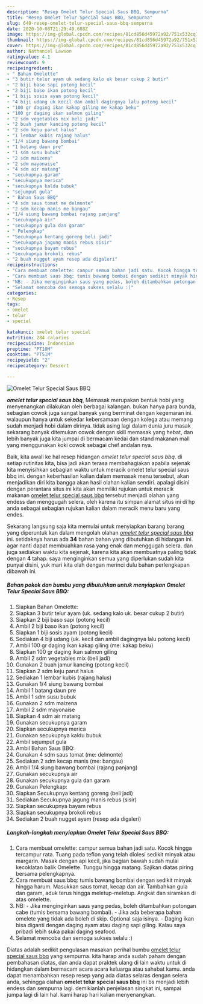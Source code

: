 ```yaml
---
description: "Resep Omelet Telur Special Saus BBQ, Sempurna"
title: "Resep Omelet Telur Special Saus BBQ, Sempurna"
slug: 649-resep-omelet-telur-special-saus-bbq-sempurna
date: 2020-10-08T21:29:49.688Z
image: https://img-global.cpcdn.com/recipes/81cd856d45972a92/751x532cq70/omelet-telur-special-saus-bbq-foto-resep-utama.jpg
thumbnail: https://img-global.cpcdn.com/recipes/81cd856d45972a92/751x532cq70/omelet-telur-special-saus-bbq-foto-resep-utama.jpg
cover: https://img-global.cpcdn.com/recipes/81cd856d45972a92/751x532cq70/omelet-telur-special-saus-bbq-foto-resep-utama.jpg
author: Nathaniel Lawson
ratingvalue: 4.1
reviewcount: 9
recipeingredient:
- " Bahan Omelette"
- "3 butir telur ayam uk sedang kalo uk besar cukup 2 butir"
- "2 biji baso sapi potong kecil"
- "2 biji baso ikan potong kecil"
- "1 biji sosis ayam potong kecil"
- "4 biji udang uk kecil dan ambil dagingnya lalu potong kecil"
- "100 gr daging ikan kakap giling me kakap beku"
- "100 gr daging ikan salmon giling"
- "2 sdm vegetables mix beli jadi"
- "2 buah jamur kancing potong kecil"
- "2 sdm keju parut halus"
- "1 lembar kubis rajang halus"
- "1/4 siung bawang bombai"
- "1 batang daun pre"
- "1 sdm susu bubuk"
- "2 sdm maizena"
- "2 sdm mayonaise"
- "4 sdm air matang"
- "secukupnya garam"
- "secukupnya merica"
- "secukupnya kaldu bubuk"
- "sejumput gula"
- " Bahan Saus BBQ"
- "4 sdm saus tomat me delmonte"
- "2 sdm kecap manis me bangau"
- "1/4 siung bawang bombai rajang panjang"
- "secukupnya air"
- "secukupnya gula dan garam"
- " Pelengkap"
- "Secukupnya kentang goreng beli jadi"
- "Secukupnya jagung manis rebus sisir"
- "secukupnya bayam rebus"
- "secukupnya brokoli rebus"
- "2 buah nugget ayam resep ada digaleri"
recipeinstructions:
- "Cara membuat omelette: campur semua bahan jadi satu. Kocok hingga tercampur rata. Tuang pada teflon yang telah diolesi sedikit minyak atau margarin. Masak dengan api kecil, jika bagian bawah sudah mulai kecoklatan balik Omelette. Tunggu hingga matang. Sajikan diatas piring bersama pelengkapnya."
- "Cara membuat saus bbq: tumis bawang bombai dengan sedikit minyak hingga harum. Masukkan saus tomat, kecap dan air. Tambahkan gula dan garam, aduk terus hingga meletup-meletup. Angkat dan siramkan di atas omelette."
- "NB: - Jika menginginkan saus yang pedas, boleh ditambahkan potongan cabe (tumis bersama bawang bombai). - Jika ada beberapa bahan omelete yang tidak ada boleh di skip. Optional saja isinya. - Daging ikan bisa diganti dengan daging ayam atau daging sapi giling. Kalau saya pribadi lebih suka pakai daging seafood."
- "Selamat mencoba dan semoga sukses selalu :)"
categories:
- Resep
tags:
- omelet
- telur
- special

katakunci: omelet telur special 
nutrition: 284 calories
recipecuisine: Indonesian
preptime: "PT10M"
cooktime: "PT51M"
recipeyield: "2"
recipecategory: Dessert

---
```



![Omelet Telur Special Saus BBQ](https://img-global.cpcdn.com/recipes/81cd856d45972a92/751x532cq70/omelet-telur-special-saus-bbq-foto-resep-utama.jpg)

<b><i>omelet telur special saus bbq</i></b>, Memasak merupakan bentuk hobi yang menyenangkan dilakukan oleh berbagai kalangan. bukan hanya para bunda, sebagian cowok juga sangat banyak yang berminat dengan kegemaran ini. walaupun hanya untuk sekedar kebersamaan dengan kolega atau memang sudah menjadi hobi dalam dirinya. tidak asing lagi dalam dunia juru masak sekarang banyak ditemukan cowok dengan skill memasak yang hebat, dan lebih banyak juga kita jumpai di bermacam kedai dan stand makanan mall yang menggunakan koki cowok sebagai chef andalan nya.



Baik, kita awali ke hal resep hidangan <i>omelet telur special saus bbq</i>. di setiap rutinitas kita, bisa jadi akan terasa membahagiakan apabila sejenak kita menyisihkan sebagian waktu untuk meracik omelet telur special saus bbq ini. dengan keberhasilan kalian dalam memasak menu tersebut, akan menjadikan diri kita bangga akan hasil olahan kalian sendiri. apalagi disini dengan perantara situs ini kita akan memiliki rujukan untuk meracik makanan <u>omelet telur special saus bbq</u> tersebut menjadi olahan yang endess dan menggugah selera, oleh karena itu simpan alamat situs ini di hp anda sebagai sebagian rujukan kalian dalam meracik menu baru yang endes.


Sekarang langsung saja kita memulai untuk menyiapkan barang barang yang diperuntuk kan dalam mengolah olahan <u><i>omelet telur special saus bbq</i></u> ini. setidaknya harus ada <b>34</b> bahan bahan yang dibutuhkan di hidangan ini. agar nanti dapat membuahkan rasa yang enak dan menggugah selera. dan juga sediakan waktu kita sejenak, karena kita akan membuatnya paling tidak dengan <b>4</b> tahap. saya menginginkan semua yang diperlukan sudah kita punyai disini, yuk mari kita olah dengan merinci dulu bahan perlengkapan dibawah ini.

<!--inarticleads1-->

##### Bahan pokok dan bumbu yang dibutuhkan untuk menyiapkan Omelet Telur Special Saus BBQ:

1. Siapkan  Bahan Omelette:
1. Siapkan 3 butir telur ayam (uk. sedang kalo uk. besar cukup 2 butir)
1. Siapkan 2 biji baso sapi (potong kecil)
1. Ambil 2 biji baso ikan (potong kecil)
1. Siapkan 1 biji sosis ayam (potong kecil)
1. Sediakan 4 biji udang (uk. kecil dan ambil dagingnya lalu potong kecil)
1. Ambil 100 gr daging ikan kakap giling (me: kakap beku)
1. Siapkan 100 gr daging ikan salmon giling
1. Ambil 2 sdm vegetables mix (beli jadi)
1. Gunakan 2 buah jamur kancing (potong kecil)
1. Siapkan 2 sdm keju parut halus
1. Sediakan 1 lembar kubis (rajang halus)
1. Gunakan 1/4 siung bawang bombai
1. Ambil 1 batang daun pre
1. Ambil 1 sdm susu bubuk
1. Gunakan 2 sdm maizena
1. Ambil 2 sdm mayonaise
1. Siapkan 4 sdm air matang
1. Gunakan secukupnya garam
1. Siapkan secukupnya merica
1. Gunakan secukupnya kaldu bubuk
1. Ambil sejumput gula
1. Ambil  Bahan Saus BBQ:
1. Gunakan 4 sdm saus tomat (me: delmonte)
1. Sediakan 2 sdm kecap manis (me: bangau)
1. Ambil 1/4 siung bawang bombai (rajang panjang)
1. Gunakan secukupnya air
1. Gunakan secukupnya gula dan garam
1. Gunakan  Pelengkap:
1. Siapkan Secukupnya kentang goreng (beli jadi)
1. Sediakan Secukupnya jagung manis rebus (sisir)
1. Siapkan secukupnya bayam rebus
1. Siapkan secukupnya brokoli rebus
1. Sediakan 2 buah nugget ayam (resep ada digaleri)




<!--inarticleads2-->

##### Langkah-langkah menyiapkan Omelet Telur Special Saus BBQ:

1. Cara membuat omelette: campur semua bahan jadi satu. Kocok hingga tercampur rata. Tuang pada teflon yang telah diolesi sedikit minyak atau margarin. Masak dengan api kecil, jika bagian bawah sudah mulai kecoklatan balik Omelette. Tunggu hingga matang. Sajikan diatas piring bersama pelengkapnya.
1. Cara membuat saus bbq: tumis bawang bombai dengan sedikit minyak hingga harum. Masukkan saus tomat, kecap dan air. Tambahkan gula dan garam, aduk terus hingga meletup-meletup. Angkat dan siramkan di atas omelette.
1. NB: - Jika menginginkan saus yang pedas, boleh ditambahkan potongan cabe (tumis bersama bawang bombai). - Jika ada beberapa bahan omelete yang tidak ada boleh di skip. Optional saja isinya. - Daging ikan bisa diganti dengan daging ayam atau daging sapi giling. Kalau saya pribadi lebih suka pakai daging seafood.
1. Selamat mencoba dan semoga sukses selalu :)




Diatas adalah sedikit pengulasan masakan perihal bumbu <u>omelet telur special saus bbq</u> yang sempurna. kita harap anda sudah paham dengan pembahasan diatas, dan anda dapat praktek ulang di lain waktu untuk di hidangkan dalam bermacam acara acara keluarga atau sahabat kamu. anda dapat menambahkan resep resep yang ada diatas selaras dengan selera anda, sehingga olahan <b>omelet telur special saus bbq</b> ini bs menjadi lebih endess dan sempurna lagi. demikianlah penjelasan singkat ini, sampai jumpa lagi di lain hal. kami harap hari kalian menyenangkan.
